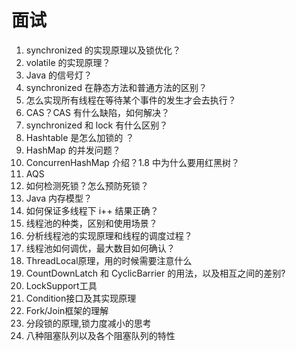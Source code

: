 # 面试

1. synchronized 的实现原理以及锁优化？
1. volatile 的实现原理？
1. Java 的信号灯？
1. synchronized 在静态方法和普通方法的区别？
1. 怎么实现所有线程在等待某个事件的发生才会去执行？
1. CAS？CAS 有什么缺陷，如何解决？
1. synchronized 和 lock 有什么区别？
1. Hashtable 是怎么加锁的 ？
1. HashMap 的并发问题？
1. ConcurrenHashMap 介绍？1.8 中为什么要用红黑树？
1. AQS
1. 如何检测死锁？怎么预防死锁？
1. Java 内存模型？
1. 如何保证多线程下 i++ 结果正确？
1. 线程池的种类，区别和使用场景？
1. 分析线程池的实现原理和线程的调度过程？
1. 线程池如何调优，最大数目如何确认？
1. ThreadLocal原理，用的时候需要注意什么
1. CountDownLatch 和 CyclicBarrier 的用法，以及相互之间的差别?
1. LockSupport工具
1. Condition接口及其实现原理
1. Fork/Join框架的理解
1. 分段锁的原理,锁力度减小的思考
1. 八种阻塞队列以及各个阻塞队列的特性